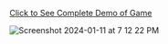 [Click to See Complete Demo of Game](./demo.pdf)

![Screenshot 2024-01-11 at 7 12 22 PM](https://github.com/sahlbakshi/straights/assets/86169374/c6f4a037-a836-4103-87f2-f94039535aa9)
